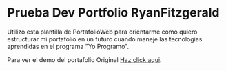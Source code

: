 # Prueba Dev Portfolio RyanFitzgerald

Utilizo esta plantilla de PortafolioWeb para orientarme como quiero estructurar mi portafolio en un futuro cuando maneje las tecnologias aprendidas en el programa "Yo Programo".

Para ver el demo del portafolio Original [Haz click aqui](https://ryanfitzgerald.github.io/devportfolio/).
